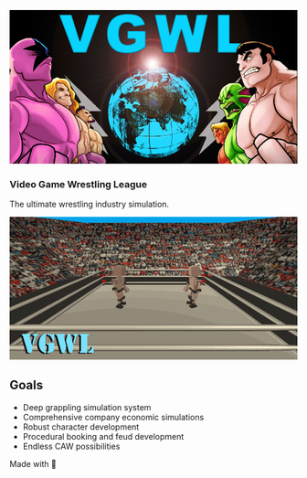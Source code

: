 <p align="center">
  <img src="/Documents/VGWLSplash.jpg">
</p>

### Video Game Wrestling League

The ultimate wrestling industry simulation.

<p align="center">
  <img src="/Documents/VGWL_0_1.gif">
</p>

## Goals
- Deep grappling simulation system
- Comprehensive company economic simulations
- Robust character development
- Procedural booking and feud development
- Endless CAW possibilities

Made with :blue_heart: